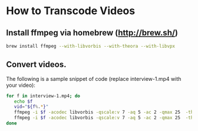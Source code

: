 # How to Transcode Videos

## Install ffmpeg via homebrew (http://brew.sh/)
```sh
brew install ffmpeg --with-libvorbis --with-theora --with-libvpx
```

## Convert videos.

The following is a sample snippet of code (replace interview-1.mp4 with your video):

```sh
for f in interview-1.mp4; do
   echo $f
   vid="${f%.*}"
   ffmpeg -i $f -acodec libvorbis -qscale:v 7 -aq 5 -ac 2 -qmax 25  -threads 4 ${vid}.ogg
   ffmpeg -i $f -acodec libvorbis -qscale:v 7 -aq 5 -ac 2 -qmax 25  -threads 4 ${vid}.webm 
done
```
